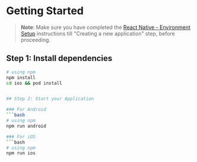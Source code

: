
# Getting Started

>**Note**: Make sure you have completed the [React Native - Environment Setup](https://reactnative.dev/docs/environment-setup) instructions till "Creating a new application" step, before proceeding.

## Step 1: Install dependencies

```bash
# using npm
npm install
cd ios && pod install


## Step 2: Start your Application

### For Android
```bash
# using npm
npm run android

### For iOS
```bash
# using npm
npm run ios

